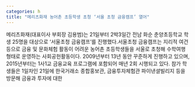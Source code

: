 ```yaml
---
categories: h
title: "메리츠화재 농어촌 초등학생 초청 ‘서울 초청 금융캠프’ 열어"
---
```

메리츠화재(대표이사 부회장 김용범)는 21일부터 2박3일간 전남 화순 춘양초등학교 학생 25명을 대상으로 ‘서울초청 금융캠프’를 진행했다.서울초청 금융캠프는 지리적 여건 등으로 금융 및 문화체험 활동이 어려운 농어촌 초등학생들을 서울로 초청해 수학여행 형태로 운영하는 사회공헌활동이다. 2009년부터 13년 동안 꾸준하게 진행하고 있으며, 2015년부터는 1사1교 금융교육 프로그램에 포함되어 매년 2회 시행되고 있다. 참가 학생들은 1일차인 21일에 한국거래소 종합홍보관, 금융투자체험관 파이낸셜빌리지 등을 방문해 금융과 투자에 대한
